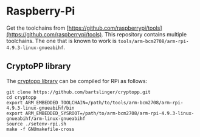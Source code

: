 # Raspberry-Pi

Get the toolchains from [https://github.com/raspberrypi/tools](https://github.com/raspberrypi/tools). This repository contains multiple toolchains. The one that is known to work is `tools/arm-bcm2708/arm-rpi-4.9.3-linux-gnueabihf`.

## CryptoPP library

The [cryptopp library](https://github.com/bartslinger/cryptopp) can be compiled for RPi as follows:

```
git clone https://github.com/bartslinger/cryptopp.git
cd cryptopp
export ARM_EMBEDDED_TOOLCHAIN=/path/to/tools/arm-bcm2708/arm-rpi-4.9.3-linux-gnueabihf/bin
export ARM_EMBEDDED_SYSROOT=/path/to/arm-bcm2708/arm-rpi-4.9.3-linux-gnueabihf/arm-linux-gnueabihf
source ./setenv-rpi.sh
make -f GNUmakefile-cross
```